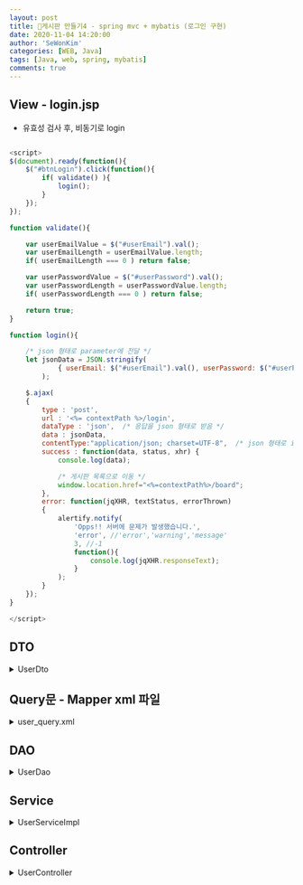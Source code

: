 ```yaml
---
layout: post
title: 🥯게시판 만들기4 - spring mvc + mybatis (로그인 구현)
date: 2020-11-04 14:20:00
author: 'SeWonKim'
categories: [WEB, Java]
tags: [Java, web, spring, mybatis]
comments: true
---
```


## View - login.jsp

- 유효성 검사 후, 비동기로 login

```javascript

<script>
$(document).ready(function(){
	$("#btnLogin").click(function(){
		if( validate() ){
			login();
		}
	});
});

function validate(){

	var userEmailValue = $("#userEmail").val();
	var userEmailLength = userEmailValue.length;
	if( userEmailLength === 0 ) return false;

	var userPasswordValue = $("#userPassword").val();
	var userPasswordLength = userPasswordValue.length;
	if( userPasswordLength === 0 ) return false;

	return true;
}

function login(){

	/* json 형태로 parameter에 전달 */
	let jsonData = JSON.stringify(
			{ userEmail: $("#userEmail").val(), userPassword: $("#userPassword").val() }
		);

	$.ajax(
	{
        type : 'post',
        url : '<%= contextPath %>/login',
        dataType : 'json',	/* 응답을 json 형태로 받음 */
        data : jsonData,
        contentType:"application/json; charset=UTF-8", 	/* json 형태로 요청 */
        success : function(data, status, xhr) {
			console.log(data);

			/* 게시판 목록으로 이동 */
        	window.location.href="<%=contextPath%>/board";
        },
        error: function(jqXHR, textStatus, errorThrown)
        {
        	alertify.notify(
       			'Opps!! 서버에 문제가 발생했습니다.',
       			'error', //'error','warning','message'
       			3, //-1
       			function(){
       				console.log(jqXHR.responseText);
       			}
       		);
        }
    });
}

</script>
```

## DTO

<details markdown="1">
<summary>UserDto</summary>

- profile image url 아무것도 설정한 게 없으면 default image 넣어준다. (setUserProfileImageUrl)

```java
package com.mycom.myboard.dto;

import java.util.Date;

public class UserDto {
	private int userSeq;
	private String userName;
	private String userPassword;
	private String userEmail;
	private String userProfileImageUrl;
	private Date userRegisterDate;

	public int getUserSeq() {
		return userSeq;
	}
	public void setUserSeq(int userSeq) {
		this.userSeq = userSeq;
	}
	public String getUserName() {
		return userName;
	}
	public void setUserName(String userName) {
		this.userName = userName;
	}
	public String getUserPassword() {
		return userPassword;
	}
	public void setUserPassword(String userPassword) {
		this.userPassword = userPassword;
	}
	public String getUserEmail() {
		return userEmail;
	}
	public void setUserEmail(String userEmail) {
		this.userEmail = userEmail;
	}
	public String getUserProfileImageUrl() {
		return userProfileImageUrl;
	}
	public void setUserProfileImageUrl(String userProfileImageUrl) {
		if( userProfileImageUrl == null || "null".equals(userProfileImageUrl) || "".equals(userProfileImageUrl)) {
			this.userProfileImageUrl = "/img/noProfile.png";
		}else {
			this.userProfileImageUrl = userProfileImageUrl;
		}
	}

	public Date getUserRegisterDate() {
		return userRegisterDate;
	}
	public void setUserRegisterDate(Date userRegisterDate) {
		this.userRegisterDate = userRegisterDate;
	}
}

```

</details>

## Query문 - Mapper xml 파일

<details markdown="1">
<summary>user_query.xml</summary>

- select문 작성
- input 값은 parameterType, return값은 resultType으로 표시
- 파라미터는 `#{}` 으로 표시

```xml
<?xml version="1.0" encoding="UTF-8"?>
<!DOCTYPE mapper PUBLIC "-//mybatis.org//DTD Mapper 3.0//EN" "http://mybatis.org/dtd/mybatis-3-mapper.dtd">
<mapper namespace="com.mycom.myboard.dao.UserDao">

	<select id="login" parameterType="string" resultType="com.mycom.myboard.dto.UserDto">
		SELECT USER_SEQ as userSeq, USER_NAME as userName, USER_PASSWORD as userPassword, USER_EMAIL as userEmail,
			   USER_PROFILE_IMAGE_URL, USER_REGISTER_DATE as userRegisterDate
		  FROM USER
		 WHERE USER_EMAIL = #{userEmail}
	</select>
</mapper>
```

</details>

## DAO

<details markdown="1">
<summary>UserDao</summary>

- DAO interface (impl 구현 필요 없음)
- @Mapper annotaion 명시하여 mybatis가 맵핑할 수 있도록 함

```java
package com.mycom.myboard.dao;

import org.apache.ibatis.annotations.Mapper;

import com.mycom.myboard.dto.UserDto;

@Mapper
public interface UserDao {
	public UserDto login(String userEmail);
}
```

</details>

## Service

<details markdown="1">
<summary>UserServiceImpl</summary>

- @Service annotation
- @Autowired로 dao 받아오기

```java
package com.mycom.myboard.service;

import org.springframework.beans.factory.annotation.Autowired;
import org.springframework.stereotype.Service;

import com.mycom.myboard.dao.UserDao;
import com.mycom.myboard.dto.UserDto;

@Service
public class UserServiceImpl implements UserService {

	@Autowired
	UserDao userDao;

	@Override
	public UserDto login(UserDto dto) {
		UserDto userDto = userDao.login(dto.getUserEmail());

		if( userDto != null && userDto.getUserPassword().equals(dto.getUserPassword())) {
			return userDto;
		}
		return null;
	}

}
```

</details>

## Controller

<details markdown="1">
<summary>UserController</summary>

- @RestController : json 형태로 return값을 줄 때 @ResponseBody annotation을 붙이지 않아도 된다.
- @RequestBody : json 형태로 input parameteer 값을 받아온다.
- @Autowired로 service 받아오기
- ResponseEntity type은 반환값과 http status code를 같이 담아서 return 할 수 있다.
- 로그인 성공하면 session에 userDto 값 저장

```java
package com.mycom.myboard.controller;

import javax.servlet.http.HttpSession;

import org.springframework.beans.factory.annotation.Autowired;
import org.springframework.http.HttpStatus;
import org.springframework.http.ResponseEntity;
import org.springframework.web.bind.annotation.PostMapping;
import org.springframework.web.bind.annotation.RequestBody;
import org.springframework.web.bind.annotation.RestController;

import com.mycom.myboard.dto.UserDto;
import com.mycom.myboard.service.UserService;

@RestController
public class UserController {

	@Autowired
	UserService userService;

	@PostMapping("/login")
	public ResponseEntity<UserDto> login(@RequestBody UserDto dto, HttpSession session){

		UserDto userDto = userService.login(dto);
		if( userDto != null ) {
			session.setAttribute("userDto", userDto);
			return new ResponseEntity<UserDto>(userDto, HttpStatus.OK);
		}
		return  new ResponseEntity<UserDto>(userDto, HttpStatus.NOT_FOUND);
	}


}

```

</details>
